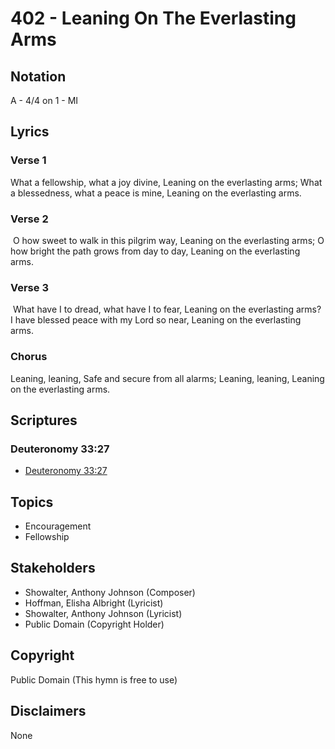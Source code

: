 # 402 - Leaning On The Everlasting Arms

## Notation

A - 4/4 on 1 - MI

## Lyrics

### Verse 1

What a fellowship, what a joy divine, Leaning on the everlasting arms; What a blessedness, what a peace is mine, Leaning on the everlasting arms.


### Verse 2

 O how sweet to walk in this pilgrim way, Leaning on the everlasting arms; O how bright the path grows from day to day, Leaning on the everlasting arms.

### Verse 3

 What have I to dread, what have I to fear, Leaning on the everlasting arms? I have blessed peace with my Lord so near, Leaning on the everlasting arms. 

### Chorus

Leaning, leaning, Safe and secure from all alarms; Leaning, leaning, Leaning on the everlasting arms.


## Scriptures

### Deuteronomy 33:27

- [Deuteronomy 33:27](https://www.biblegateway.com/passage/?search=Deuteronomy%2033%3A27)


## Topics

- Encouragement
- Fellowship

## Stakeholders

- Showalter, Anthony Johnson (Composer)
- Hoffman, Elisha Albright (Lyricist)
- Showalter, Anthony Johnson (Lyricist)
- Public Domain (Copyright Holder)

## Copyright

Public Domain
(This hymn is free to use)

## Disclaimers

None

